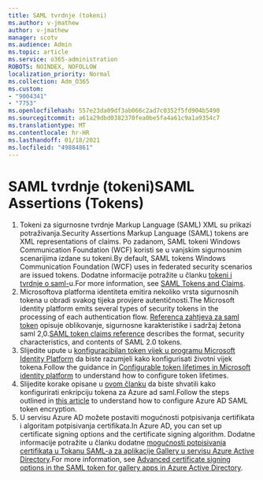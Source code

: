 ```yaml
---
title: SAML tvrdnje (tokeni)
ms.author: v-jmathew
author: v-jmathew
manager: scotv
ms.audience: Admin
ms.topic: article
ms.service: o365-administration
ROBOTS: NOINDEX, NOFOLLOW
localization_priority: Normal
ms.collection: Adm_O365
ms.custom:
- "9004341"
- "7753"
ms.openlocfilehash: 557e23da09df3ab066c2ad7c0352f5fd904b5490
ms.sourcegitcommit: a61a29dbd0382370fea0be5fa4a61c9a1a9354c7
ms.translationtype: MT
ms.contentlocale: hr-HR
ms.lasthandoff: 01/18/2021
ms.locfileid: "49884861"
---
```

# <a name="saml-assertions-tokens"></a><span data-ttu-id="70e55-102">SAML tvrdnje (tokeni)</span><span class="sxs-lookup"><span data-stu-id="70e55-102">SAML Assertions (Tokens)</span></span>

1. <span data-ttu-id="70e55-103">Tokeni za sigurnosne tvrdnje Markup Language (SAML) XML su prikazi potraživanja.</span><span class="sxs-lookup"><span data-stu-id="70e55-103">Security Assertions Markup Language (SAML) tokens are XML representations of claims.</span></span> <span data-ttu-id="70e55-104">Po zadanom, SAML tokeni Windows Communication Foundation (WCF) koristi se u vanjskim sigurnosnim scenarijima izdane su tokeni.</span><span class="sxs-lookup"><span data-stu-id="70e55-104">By default, SAML tokens Windows Communication Foundation (WCF) uses in federated security scenarios are issued tokens.</span></span> <span data-ttu-id="70e55-105">Dodatne informacije potražite u članku [tokeni i tvrdnje o saml-](https://docs.microsoft.com/dotnet/framework/wcf/feature-details/saml-tokens-and-claims)u.</span><span class="sxs-lookup"><span data-stu-id="70e55-105">For more information, see [SAML Tokens and Claims](https://docs.microsoft.com/dotnet/framework/wcf/feature-details/saml-tokens-and-claims).</span></span>
2. <span data-ttu-id="70e55-106">Microsoftova platforma identiteta emitira nekoliko vrsta sigurnosnih tokena u obradi svakog tijeka provjere autentičnosti.</span><span class="sxs-lookup"><span data-stu-id="70e55-106">The Microsoft identity platform emits several types of security tokens in the processing of each authentication flow.</span></span> <span data-ttu-id="70e55-107">[Referenca zahtjeva za saml token](https://docs.microsoft.com/azure/active-directory/develop/reference-saml-tokens) opisuje oblikovanje, sigurnosne karakteristike i sadržaj žetona saml 2,0.</span><span class="sxs-lookup"><span data-stu-id="70e55-107">[SAML token claims reference](https://docs.microsoft.com/azure/active-directory/develop/reference-saml-tokens) describes the format, security characteristics, and contents of SAML 2.0 tokens.</span></span>
3. <span data-ttu-id="70e55-108">Slijedite upute u [konfiguracibilan token vijek u programu Microsoft Identity Platform](https://docs.microsoft.com/azure/active-directory/develop/active-directory-configurable-token-lifetimes) da biste razumjeli kako konfigurisati životni vijek tokena.</span><span class="sxs-lookup"><span data-stu-id="70e55-108">Follow the guidance in [Configurable token lifetimes in Microsoft identity platform](https://docs.microsoft.com/azure/active-directory/develop/active-directory-configurable-token-lifetimes) to understand how to configure token lifetimes.</span></span>
4. <span data-ttu-id="70e55-109">Slijedite korake opisane u [ovom članku](https://docs.microsoft.com/azure/active-directory/manage-apps/howto-saml-token-encryption) da biste shvatili kako konfigurirati enkripciju tokena za Azure ad saml.</span><span class="sxs-lookup"><span data-stu-id="70e55-109">Follow the steps outlined in [this article](https://docs.microsoft.com/azure/active-directory/manage-apps/howto-saml-token-encryption) to understand how to configure Azure AD SAML token encryption.</span></span>
5. <span data-ttu-id="70e55-110">U servisu Azure AD možete postaviti mogućnosti potpisivanja certifikata i algoritam potpisivanja certifikata.</span><span class="sxs-lookup"><span data-stu-id="70e55-110">In Azure AD, you can set up certificate signing options and the certificate signing algorithm.</span></span> <span data-ttu-id="70e55-111">Dodatne informacije potražite u članku dodatne [mogućnosti potpisivanja certifikata u Tokanu SAML-a za aplikacije Gallery u servisu Azure Active Directory](https://docs.microsoft.com/azure/active-directory/manage-apps/certificate-signing-options).</span><span class="sxs-lookup"><span data-stu-id="70e55-111">For more information, see [Advanced certificate signing options in the SAML token for gallery apps in Azure Active Directory](https://docs.microsoft.com/azure/active-directory/manage-apps/certificate-signing-options).</span></span>

